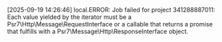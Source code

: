 [2025-09-19 14:26:46] local.ERROR: Job failed for project 341288887011: Each value yielded by the iterator must be a Psr7\Http\Message\RequestInterface or a callable that returns a promise that fulfills with a Psr7\Message\Http\ResponseInterface object.  
